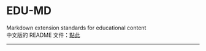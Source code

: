 # EDU-MD
Markdown extension standards for educational content  
中文版的 README 文件：[點此](/README-zh.md)

---

